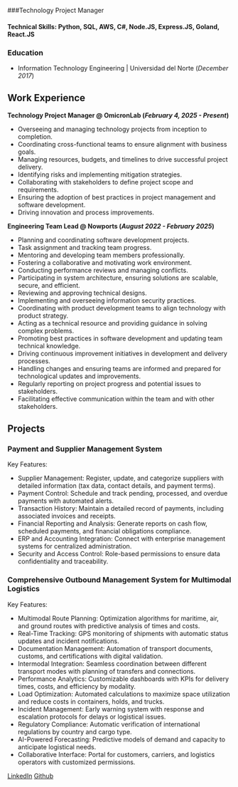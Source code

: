 ###Technology Project Manager

#### Technical Skills: Python, SQL, AWS, C#, Node.JS, Express.JS, Goland, React.JS

### Education	        		
- Information Technology Engineering | Universidad del Norte (_December 2017_)

## Work Experience
**Technology Project Manager @ OmicronLab (_February 4, 2025 - Present_)**
- Overseeing and managing technology projects from inception to completion.
- Coordinating cross-functional teams to ensure alignment with business goals.
- Managing resources, budgets, and timelines to drive successful project delivery.
- Identifying risks and implementing mitigation strategies.
- Collaborating with stakeholders to define project scope and requirements.
- Ensuring the adoption of best practices in project management and software development.
- Driving innovation and process improvements.

**Engineering Team Lead @ Nowports (_August 2022 - February 2025_)**
- Planning and coordinating software development projects.
- Task assignment and tracking team progress.
- Mentoring and developing team members professionally.
- Fostering a collaborative and motivating work environment.
- Conducting performance reviews and managing conflicts.
- Participating in system architecture, ensuring solutions are scalable, secure, and efficient.
- Reviewing and approving technical designs.
- Implementing and overseeing information security practices.
- Coordinating with product development teams to align technology with product strategy.
- Acting as a technical resource and providing guidance in solving complex problems.
- Promoting best practices in software development and updating team technical knowledge.
- Driving continuous improvement initiatives in development and delivery processes.
- Handling changes and ensuring teams are informed and prepared for technological updates and improvements.
- Regularly reporting on project progress and potential issues to stakeholders.
- Facilitating effective communication within the team and with other stakeholders.

## Projects
### Payment and Supplier Management System 
Key Features:
- Supplier Management: Register, update, and categorize suppliers with detailed information (tax data, contact details, and payment terms).
- Payment Control: Schedule and track pending, processed, and overdue payments with automated alerts.
- Transaction History: Maintain a detailed record of payments, including associated invoices and receipts.
- Financial Reporting and Analysis: Generate reports on cash flow, scheduled payments, and financial obligations compliance.
- ERP and Accounting Integration: Connect with enterprise management systems for centralized administration.
- Security and Access Control: Role-based permissions to ensure data confidentiality and traceability.

### Comprehensive Outbound Management System for Multimodal Logistics
Key Features:
- Multimodal Route Planning: Optimization algorithms for maritime, air, and ground routes with predictive analysis of times and costs.
- Real-Time Tracking: GPS monitoring of shipments with automatic status updates and incident notifications.
- Documentation Management: Automation of transport documents, customs, and certifications with digital validation.
- Intermodal Integration: Seamless coordination between different transport modes with planning of transfers and connections.
- Performance Analytics: Customizable dashboards with KPIs for delivery times, costs, and efficiency by modality.
- Load Optimization: Automated calculations to maximize space utilization and reduce costs in containers, holds, and trucks.
- Incident Management: Early warning system with response and escalation protocols for delays or logistical issues.
- Regulatory Compliance: Automatic verification of international regulations by country and cargo type.
- AI-Powered Forecasting: Predictive models of demand and capacity to anticipate logistical needs.
- Collaborative Interface: Portal for customers, carriers, and logistics operators with customized permissions. 

[LinkedIn](https://www.linkedin.com/in/ricardo-valadez) [Github](https://github.com/ValadezRicardo)

